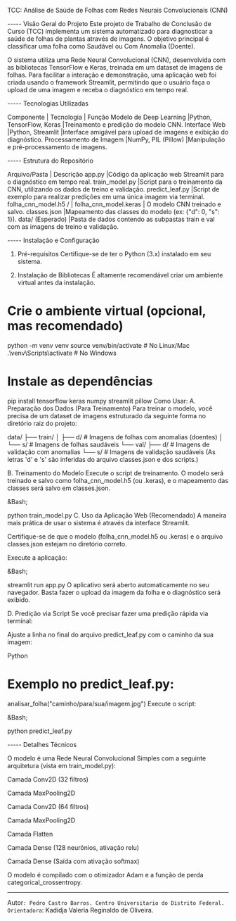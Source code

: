 TCC: Análise de Saúde de Folhas com Redes Neurais Convolucionais (CNN)

----- Visão Geral do Projeto
Este projeto de Trabalho de Conclusão de Curso (TCC) implementa um sistema automatizado para diagnosticar a saúde de folhas de plantas através de imagens. O objetivo principal é classificar uma folha como Saudável ou Com Anomalia (Doente).

O sistema utiliza uma Rede Neural Convolucional (CNN), desenvolvida com as bibliotecas TensorFlow e Keras, treinada em um dataset de imagens de folhas. Para facilitar a interação e demonstração, uma aplicação web foi criada usando o framework Streamlit, permitindo que o usuário faça o upload de uma imagem e receba o diagnóstico em tempo real.

----- Tecnologias Utilizadas

Componente	               | Tecnologia	                 | Função
Modelo de Deep Learning	   |Python, TensorFlow, Keras	 |Treinamento e predição do modelo CNN.
Interface Web	           |Python, Streamlit	         |Interface amigável para upload de imagens e exibição do diagnóstico.
Processamento de Imagem	   |NumPy, PIL (Pillow)	         |Manipulação e pré-processamento de imagens.

----- Estrutura do Repositório

Arquivo/Pasta	      |  Descrição
app.py	              |Código da aplicação web Streamlit para o diagnóstico em tempo real.
train_model.py	      |Script para o treinamento da CNN, utilizando os dados de treino e validação.
predict_leaf.py	      |Script de exemplo para realizar predições em uma única imagem via terminal.
folha_cnn_model.h5 /  |
folha_cnn_model.keras | O modelo CNN treinado e salvo.
classes.json	      |Mapeamento das classes do modelo (ex: {"d": 0, "s": 1}).
data/ (Esperado)	  |Pasta de dados contendo as subpastas train e val com as imagens de treino e validação.

----- Instalação e Configuração

1. Pré-requisitos
Certifique-se de ter o Python (3.x) instalado em seu sistema.

2. Instalação de Bibliotecas
É altamente recomendável criar um ambiente virtual antes da instalação.

# Crie o ambiente virtual (opcional, mas recomendado)
python -m venv venv
source venv/bin/activate  # No Linux/Mac
.\venv\Scripts\activate   # No Windows

# Instale as dependências
pip install tensorflow keras numpy streamlit pillow
Como Usar:
A. Preparação dos Dados (Para Treinamento)
Para treinar o modelo, você precisa de um dataset de imagens estruturado da seguinte forma no diretório raiz do projeto:

data/
├── train/
│   ├── d/       # Imagens de folhas com anomalias (doentes)
│   └── s/       # Imagens de folhas saudáveis
└── val/
    ├── d/       # Imagens de validação com anomalias
    └── s/       # Imagens de validação saudáveis
(As letras 'd' e 's' são inferidas do arquivo classes.json e dos scripts.)

B. Treinamento do Modelo
Execute o script de treinamento. O modelo será treinado e salvo como folha_cnn_model.h5 (ou .keras), e o mapeamento das classes será salvo em classes.json.

&Bash;

python train_model.py
C. Uso da Aplicação Web (Recomendado)
A maneira mais prática de usar o sistema é através da interface Streamlit.

Certifique-se de que o modelo (folha_cnn_model.h5 ou .keras) e o arquivo classes.json estejam no diretório correto.

Execute a aplicação:

&Bash;

streamlit run app.py
O aplicativo será aberto automaticamente no seu navegador. Basta fazer o upload da imagem da folha e o diagnóstico será exibido.

D. Predição via Script
Se você precisar fazer uma predição rápida via terminal:

Ajuste a linha no final do arquivo predict_leaf.py com o caminho da sua imagem:

Python

# Exemplo no predict_leaf.py:
analisar_folha("caminho/para/sua/imagem.jpg")
Execute o script:

&Bash;

python predict_leaf.py


----- Detalhes Técnicos

O modelo é uma Rede Neural Convolucional Simples com a seguinte arquitetura (vista em train_model.py):

Camada Conv2D (32 filtros)

Camada MaxPooling2D

Camada Conv2D (64 filtros)

Camada MaxPooling2D

Camada Flatten

Camada Dense (128 neurônios, ativação relu)

Camada Dense (Saída com ativação softmax)

O modelo é compilado com o otimizador Adam e a função de perda categorical_crossentropy.

-----

Autor`: Pedro Castro Barros.
Centro Universitario do Distrito Federal.
Orientadora`: Kadidja Valeria Reginaldo de Oliveira.